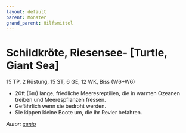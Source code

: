 ```yaml
---
layout: default
parent: Monster
grand_parent: Hilfsmittel
---
```


# Schildkröte, Riesensee- [Turtle, Giant Sea]
15 TP, 2 Rüstung, 15 ST, 6 GE, 12 WK, Biss (W6+W6)
- 20ft (6m) lange, friedliche Meeresreptilien, die in warmen Ozeanen treiben und Meerespflanzen fressen.
- Gefährlich wenn sie bedroht werden.
- Sie kippen kleine Boote um, die ihr Revier befahren.

*Autor: [xenio](https://xenioinabottle.blogspot.com)*
